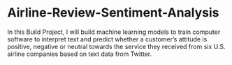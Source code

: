 # Airline-Review-Sentiment-Analysis
In this Build Project, I will build machine learning models to train computer software to interpret text and predict whether a customer’s attitude is positive, negative or neutral towards the service they received from six U.S. airline companies based on text data from Twitter. ​
